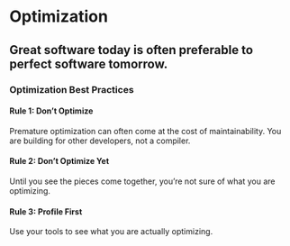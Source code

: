 # Optimization

## Great software today is often preferable to perfect software tomorrow.

### Optimization Best Practices

#### Rule 1:  Don’t Optimize
Premature optimization can often come at the cost of maintainability.  You are building for other developers, not a compiler.

#### Rule 2:  Don’t Optimize Yet
Until you see the pieces come together, you’re not sure of what you are optimizing.

#### Rule 3:  Profile First
Use your tools to see what you are actually optimizing.
